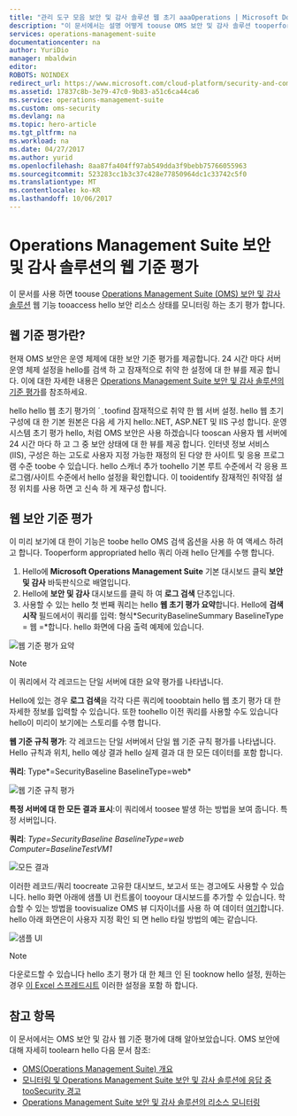 ```yaml
---
title: "관리 도구 모음 보안 및 감사 솔루션 웹 초기 aaaOperations | Microsoft Docs"
description: "이 문서에서는 설명 어떻게 toouse OMS 보안 및 감사 솔루션 tooperform 규정 준수 및 보안 용도 대 한 모든 모니터링 대상된 웹 서버에 대 한 웹 초기 평가 합니다."
services: operations-management-suite
documentationcenter: na
author: YuriDio
manager: mbaldwin
editor: 
ROBOTS: NOINDEX
redirect_url: https://www.microsoft.com/cloud-platform/security-and-compliance
ms.assetid: 17837c8b-3e79-47c0-9b83-a51c6ca44ca6
ms.service: operations-management-suite
ms.custom: oms-security
ms.devlang: na
ms.topic: hero-article
ms.tgt_pltfrm: na
ms.workload: na
ms.date: 04/27/2017
ms.author: yurid
ms.openlocfilehash: 8aa87fa404ff97ab549dda3f9bebb75766055963
ms.sourcegitcommit: 523283cc1b3c37c428e77850964dc1c33742c5f0
ms.translationtype: MT
ms.contentlocale: ko-KR
ms.lasthandoff: 10/06/2017
---
```

# <a name="web-baseline-assessment-in-operations-management-suite-security-and-audit-solution"></a>Operations Management Suite 보안 및 감사 솔루션의 웹 기준 평가
이 문서를 사용 하면 toouse [Operations Management Suite (OMS) 보안 및 감사 솔루션](operations-management-suite-overview.md) 웹 기능 tooaccess hello 보안 리소스 상태를 모니터링 하는 초기 평가 합니다.

## <a name="what-is-web-baseline-assessment"></a>웹 기준 평가란?
현재 OMS 보안은 운영 체제에 대한 보안 기준 평가를 제공합니다. 24 시간 마다 서버 운영 체제 설정을 hello를 검색 하 고 잠재적으로 취약 한 설정에 대 한 뷰를 제공 합니다. 이에 대한 자세한 내용은 [Operations Management Suite 보안 및 감사 솔루션의 기준 평가](oms-security-baseline.md)를 참조하세요.

hello hello 웹 초기 평가의 ´ ֲ toofind 잠재적으로 취약 한 웹 서버 설정. hello 웹 초기 구성에 대 한 기본 원본은 다음 세 가지 hello:.NET, ASP.NET 및 IIS 구성 합니다.  운영 시스템 초기 평가 hello, 처럼 OMS 보안은 사용 하겠습니다 tooscan 사용자 웹 서버에 24 시간 마다 하 고 그 중 보안 상태에 대 한 뷰를 제공 합니다.  인터넷 정보 서비스 (IIS), 구성은 하는 고도로 사용자 지정 가능한 재정의 된 다양 한 사이트 및 응용 프로그램 수준 toobe 수 있습니다. hello 스캐너 추가 toohello 기본 루트 수준에서 각 응용 프로그램/사이트 수준에서 hello 설정을 확인합니다. 이 tooidentify 잠재적인 취약점 설정 위치를 사용 하면 고 신속 하 게 재구성 합니다.


## <a name="web-security-baseline-assessment"></a>웹 보안 기준 평가
이 미리 보기에 대 한이 기능은 toobe hello OMS 검색 옵션을 사용 하 여 액세스 하려고 합니다. Tooperform appropriated hello 쿼리 아래 hello 단계를 수행 합니다.

1. Hello에 **Microsoft Operations Management Suite** 기본 대시보드 클릭 **보안 및 감사** 바둑판식으로 배열입니다.
2. Hello에 **보안 및 감사** 대시보드를 클릭 하 여 **로그 검색** 단추입니다.
3. 사용할 수 있는 hello 첫 번째 쿼리는 hello **웹 초기 평가 요약**합니다. Hello에 **검색 시작** 필드에서이 쿼리를 입력: 형식*SecurityBaselineSummary BaselineType = 웹 =*합니다. hello 화면에 다음 출력 예제에 있습니다.

![웹 기준 평가 요약](./media/oms-security-web-baseline/oms-security-web-baseline-fig1-new.png)

> [!NOTE]
> 이 쿼리에서 각 레코드는 단일 서버에 대한 요약 평가를 나타냅니다.

Hello에 있는 경우 **로그 검색**을 각각 다른 쿼리에 tooobtain hello 웹 초기 평가 대 한 자세한 정보를 입력할 수 있습니다. 또한 toohello 이전 쿼리를 사용할 수도 있습니다 hello이 미리이 보기에는 스토리를 수행 합니다.

**웹 기준 규칙 평가**: 각 레코드는 단일 서버에서 단일 웹 기준 규칙 평가를 나타냅니다. Hello 규칙과 위치, hello 예상 결과 hello 실제 결과 대 한 모든 데이터를 포함 합니다.

**쿼리**: Type*=SecurityBaseline BaselineType=web*

![웹 기준 규칙 평가](./media/oms-security-web-baseline/oms-security-web-baseline-fig2.png)

**특정 서버에 대 한 모든 결과 표시**:이 쿼리에서 toosee 발생 하는 방법을 보여 줍니다. 특정 서버입니다.

**쿼리**: *Type=SecurityBaseline BaselineType=web Computer=BaselineTestVM1*

![모든 결과](./media/oms-security-web-baseline/oms-security-web-baseline-fig3.png)

이러한 레코드/쿼리 toocreate 고유한 대시보드, 보고서 또는 경고에도 사용할 수 있습니다. hello 화면 아래에 샘플 UI 컨트롤이 tooyour 대시보드를 추가할 수 있습니다. 학습할 수 있는 방법을 toovisualize OMS 뷰 디자이너를 사용 하 여 데이터 [여기](https://blogs.technet.microsoft.com/msoms/2016/06/30/oms-view-designer-visualize-your-data-your-way/)합니다. hello 아래 화면은이 사용자 지정 확인 되 면 hello 타일 방법의 예는 같습니다.

![샘플 UI](./media/oms-security-web-baseline/oms-security-web-baseline-fig4.png)

> [!NOTE]
> 다운로드할 수 있습니다 hello 초기 평가 대 한 체크 인 된 tooknow hello 설정, 원하는 경우 [이 Excel 스프레드시트](https://gallery.technet.microsoft.com/OMS-Web-Baseline-1e811690) 이러한 설정을 포함 하 합니다.

## <a name="see-also"></a>참고 항목
이 문서에서는 OMS 보안 및 감사 웹 기준 평가에 대해 알아보았습니다. OMS 보안에 대해 자세히 toolearn hello 다음 문서 참조:

* [OMS(Operations Management Suite) 개요](operations-management-suite-overview.md)
* [모니터링 및 Operations Management Suite 보안 및 감사 솔루션에 응답 중 tooSecurity 경고](oms-security-responding-alerts.md)
* [Operations Management Suite 보안 및 감사 솔루션의 리소스 모니터링](oms-security-monitoring-resources.md)

